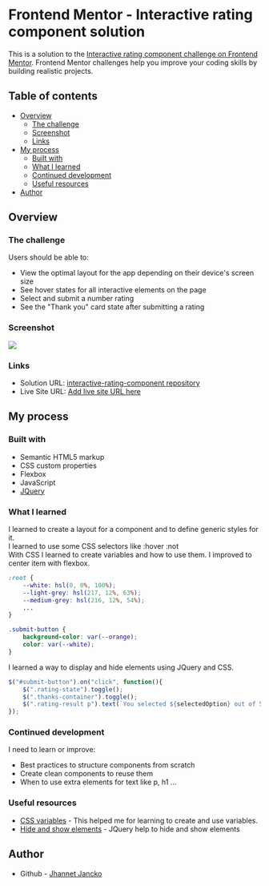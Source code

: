 # Frontend Mentor - Interactive rating component solution

This is a solution to the [Interactive rating component challenge on Frontend Mentor](https://www.frontendmentor.io/challenges/interactive-rating-component-koxpeBUmI). Frontend Mentor challenges help you improve your coding skills by building realistic projects. 

## Table of contents

- [Overview](#overview)
  - [The challenge](#the-challenge)
  - [Screenshot](#screenshot)
  - [Links](#links)
- [My process](#my-process)
  - [Built with](#built-with)
  - [What I learned](#what-i-learned)
  - [Continued development](#continued-development)
  - [Useful resources](#useful-resources)
- [Author](#author)

## Overview

### The challenge

Users should be able to:

- View the optimal layout for the app depending on their device's screen size
- See hover states for all interactive elements on the page
- Select and submit a number rating
- See the "Thank you" card state after submitting a rating

### Screenshot

![](./Screenshot.jpg)

### Links

- Solution URL: [interactive-rating-component repository](https://github.com/Jhannet/interactive-rating-component)
- Live Site URL: [Add live site URL here](https://your-live-site-url.com)

## My process

### Built with

- Semantic HTML5 markup
- CSS custom properties
- Flexbox
- JavaScript
- [JQuery](https://releases.jquery.com/)

### What I learned

I learned to create a layout for a component and to define generic styles for it.\
I learned to use some CSS selectors like :hover :not\
With CSS I learned to create variables and how to use them. I improved to center item with flexbox.

```css
:root {
    --white: hsl(0, 0%, 100%);
    --light-grey: hsl(217, 12%, 63%);
    --medium-grey: hsl(216, 12%, 54%);
    ...
}

.submit-button {
    background-color: var(--orange);
    color: var(--white);
}
```
I learned a way to display and hide elements using JQuery and CSS. 

```js
$("#submit-button").on("click", function(){
    $(".rating-state").toggle();
    $(".thanks-container").toggle();
    $(".rating-result p").text(`You selected ${selectedOption} out of 5`);
});
```

### Continued development

I need to learn or improve:
- Best practices to structure components from scratch
- Create clean components to reuse them
- When to use extra elements for text like p, h1 ...

### Useful resources

- [CSS variables](https://www.w3schools.com/css/css3_variables.asp) - This helped me for learning to create and use variables.
- [Hide and show elements](https://www.w3schools.com/jquery/jquery_hide_show.asp) - JQuery help to hide and show elements

## Author

- Github - [Jhannet Jancko](https://github.com/Jhannet)

